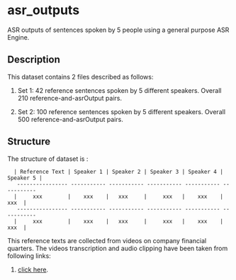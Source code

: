 # asr_outputs
ASR outputs of sentences spoken by 5 people using a general purpose ASR Engine.

## Description
This dataset contains 2 files described as follows:
  1. Set 1: 42 reference sentences spoken by 5 different speakers. Overall 210 reference-and-asrOutput pairs.
  
  2. Set 2: 100 reference sentences spoken by 5 different speakers. Overall 500 reference-and-asrOutput pairs.
  
## Structure
The structure of dataset is :
      
      | Reference Text | Speaker 1 | Speaker 2 | Speaker 3 | Speaker 4 | Speaker 5 |
       ---------------- ----------- ----------- ----------- ----------- -----------
      |     xxx        |    xxx    |   xxx     |     xxx   |    xxx    |      xxx  | 
       ---------------- ----------- ----------- ----------- ----------- -----------
      |     xxx        |    xxx    |   xxx     |     xxx   |    xxx    |      xxx  | 
      

This reference texts are collected from videos on company financial quarters. The videos transcription and audio clipping have been taken from following links:
    
1. [click here](https://www.youtube.com/watch?v=OQJm1pd7jyw).
    

